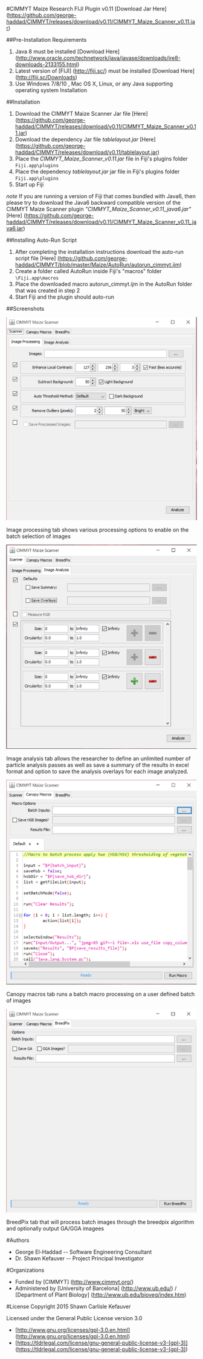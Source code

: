 #CIMMYT
Maize Research FIJI Plugin v0.11 [Download Jar Here] (https://github.com/george-haddad/CIMMYT/releases/download/v0.11/CIMMYT_Maize_Scanner_v0.11.jar)

##Pre-Installation Requirements

1. Java 8 must be installed [Download Here] (http://www.oracle.com/technetwork/java/javase/downloads/jre8-downloads-2133155.html)
2. Latest version of [FIJI] (http://fiji.sc/) must be installed [Download Here] (http://fiji.sc/Downloads)
3. Use Windows 7/8/10 , Mac OS X, Linux, or any Java supporting operating system Installation

##Installation

1. Download the CIMMYT Maize Scanner Jar file [Here] (https://github.com/george-haddad/CIMMYT/releases/download/v0.11/CIMMYT_Maize_Scanner_v0.11.jar)
2. Download the dependency Jar file *tablelayout.jar* [Here] (https://github.com/george-haddad/CIMMYT/releases/download/v0.11/tablelayout.jar)
3. Place the *CIMMYT_Maize_Scanner_v0.11.jar* file in Fiji's plugins folder `Fiji.app\plugins`
4. Place the dependency *tablelayout.jar* jar file in Fiji's plugins folder `Fiji.app\plugins`
5. Start up Fiji

*note* If you are running a version of Fiji that comes bundled with Java6, then please try to download the Java6 backward compatible version of the CIMMYT Maize Scanner plugin *"CIMMYT_Maize_Scanner_v0.11_java6.jar"* [Here] (https://github.com/george-haddad/CIMMYT/releases/download/v0.11/CIMMYT_Maize_Scanner_v0.11_java6.jar)

##Installing Auto-Run Script

1. After completing the installation instructions download the auto-run script file [Here] (https://github.com/george-haddad/CIMMYT/blob/master/Maize/AutoRun/autorun_cimmyt.ijm)
2. Create a folder called AutoRun inside Fiji's "macros" folder `\Fiji.app\macros`
3. Place the downloaded macro autorun_cimmyt.ijm in the AutoRun folder that was created in step 2
4. Start Fiji and the plugin should auto-run

##Screenshots

![Plugin 1](https://github.com/george-haddad/CIMMYT/blob/master/Maize/screenshots/plugin_1.png)

Image processing tab shows various processing options to enable on the batch selection of images

![Plugin 2](https://github.com/george-haddad/CIMMYT/blob/master/Maize/screenshots/plugin_2.png)

Image analysis tab allows the researcher to define an unlimited number of particle analysis passes as well as save a summary of the results in excel format and option to save the analysis overlays for each image analyzed.

![Plugin 3](https://github.com/george-haddad/CIMMYT/blob/master/Maize/screenshots/plugin_3.png)

Canopy macros tab runs a batch macro processing on a user defined batch of images

![Plugin 4](https://github.com/george-haddad/CIMMYT/blob/master/Maize/screenshots/plugin_4.png)

BreedPix tab that will process batch images through the breedpix algorithm and optionally output GA/GGA imagees


#Authors
- George El-Haddad
-- Software Engineering Consultant
- Dr. Shawn Kefauver
-- Project Principal Investigator

#Organizations
- Funded by [CIMMYT] (http://www.cimmyt.org/)
- Administered by [University of Barcelona] (http://www.ub.edu/) / [Department of Plant Biology] (http://www.ub.edu/bioveg/index.htm)

#License
Copyright 2015 Shawn Carlisle Kefauver

Licensed under the General Public License version 3.0

- [http://www.gnu.org/licenses/gpl-3.0.en.html] (http://www.gnu.org/licenses/gpl-3.0.en.html)
- [https://tldrlegal.com/license/gnu-general-public-license-v3-(gpl-3)] (https://tldrlegal.com/license/gnu-general-public-license-v3-(gpl-3))
